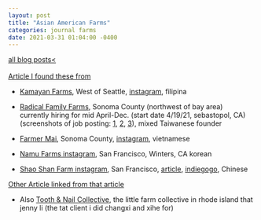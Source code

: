 ```yaml
---
layout: post
title: "Asian American Farms"
categories: journal farms
date: 2021-03-31 01:04:00 -0400
---
```

<a href="/blog-posts">all blog posts< </a>  
<br>
[Article I found these from](https://www.nbcnews.com/news/asian-america/young-asian-americans-turn-farming-means-cultural-reclamation-n1072036)  
  
- [Kamayan Farms](http://www.kamayanfarm.com/), West of Seattle, [instagram](https://www.instagram.com/kamayanfarm/), filipina  
  
- [Radical Family Farms](https://www.radicalfamilyfarms.com/), Sonoma County (northwest of bay area)  
currently hiring for mid April-Dec. (start date 4/19/21, sebastopol, CA) (screenshots of job posting: [1](https://frogsfrogs.github.io/images/blog/radicalfamilyfarms_job_1.PNG), [2](https://frogsfrogs.github.io/images/blog/radicalfamilyfarms_job_2.PNG), [3](https://frogsfrogs.github.io/images/blog/radicalfamilyfarms_job_3.PNG)), mixed Taiwanese founder  
  
- [Farmer Mai](http://farmermai.com/), Sonoma County, [instagram](https://www.instagram.com/farmermainguyen/), vietnamese  
  
- [Namu Farms instagram](https://www.instagram.com/namu_farm/), San Francisco, Winters, CA korean  
  
- [Shao Shan Farm instagram](https://www.instagram.com/shaoshanfarm/), San Francisco, [article](https://www.agriculturalinstitute.org/producer-stories/shao-shan-farm), [indiegogo](https://www.indiegogo.com/projects/shao-shan-farm#/), Chinese  
  
  
[Other Article linked from that article](https://www.nbcnews.com/news/asian-america/bok-choy-bread-fruit-how-traditional-crops-fit-food-secure-n999051)  
  
- Also [Tooth & Nail Collective](https://www.instagram.com/tooth.nailcollective/), the little farm collective in rhode island that jenny li (the tat client i did changxi and xihe for)



